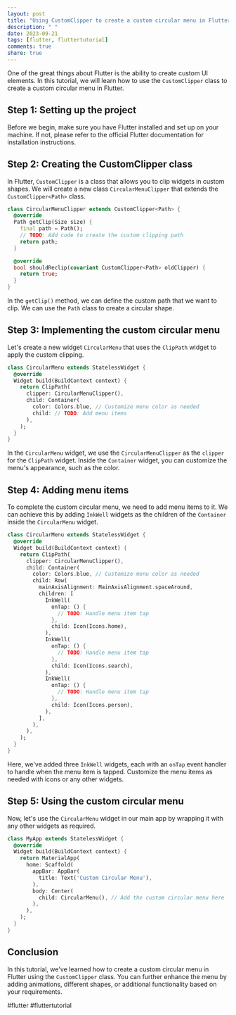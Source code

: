 ```yaml
---
layout: post
title: "Using CustomClipper to create a custom circular menu in Flutter"
description: " "
date: 2023-09-21
tags: [flutter, fluttertutorial]
comments: true
share: true
---
```


One of the great things about Flutter is the ability to create custom UI elements. In this tutorial, we will learn how to use the `CustomClipper` class to create a custom circular menu in Flutter.

## Step 1: Setting up the project

Before we begin, make sure you have Flutter installed and set up on your machine. If not, please refer to the official Flutter documentation for installation instructions.

## Step 2: Creating the CustomClipper class

In Flutter, `CustomClipper` is a class that allows you to clip widgets in custom shapes. We will create a new class `CircularMenuClipper` that extends the `CustomClipper<Path>` class.

```dart
class CircularMenuClipper extends CustomClipper<Path> {
  @override
  Path getClip(Size size) {
    final path = Path();
    // TODO: Add code to create the custom clipping path
    return path;
  }

  @override
  bool shouldReclip(covariant CustomClipper<Path> oldClipper) {
    return true;
  }
}
```

In the `getClip()` method, we can define the custom path that we want to clip. We can use the `Path` class to create a circular shape.

## Step 3: Implementing the custom circular menu

Let's create a new widget `CircularMenu` that uses the `ClipPath` widget to apply the custom clipping.

```dart
class CircularMenu extends StatelessWidget {
  @override
  Widget build(BuildContext context) {
    return ClipPath(
      clipper: CircularMenuClipper(),
      child: Container(
        color: Colors.blue, // Customize menu color as needed
        child: // TODO: Add menu items
      ),
    );
  }
}
```

In the `CircularMenu` widget, we use the `CircularMenuClipper` as the `clipper` for the `ClipPath` widget. Inside the `Container` widget, you can customize the menu's appearance, such as the color.

## Step 4: Adding menu items

To complete the custom circular menu, we need to add menu items to it. We can achieve this by adding `InkWell` widgets as the children of the `Container` inside the `CircularMenu` widget.

```dart
class CircularMenu extends StatelessWidget {
  @override
  Widget build(BuildContext context) {
    return ClipPath(
      clipper: CircularMenuClipper(),
      child: Container(
        color: Colors.blue, // Customize menu color as needed
        child: Row(
          mainAxisAlignment: MainAxisAlignment.spaceAround,
          children: [
            InkWell(
              onTap: () {
                // TODO: Handle menu item tap
              },
              child: Icon(Icons.home),
            ),
            InkWell(
              onTap: () {
                // TODO: Handle menu item tap
              },
              child: Icon(Icons.search),
            ),
            InkWell(
              onTap: () {
                // TODO: Handle menu item tap
              },
              child: Icon(Icons.person),
            ),
          ],
        ),
      ),
    );
  }
}
```

Here, we've added three `InkWell` widgets, each with an `onTap` event handler to handle when the menu item is tapped. Customize the menu items as needed with icons or any other widgets.

## Step 5: Using the custom circular menu

Now, let's use the `CircularMenu` widget in our main app by wrapping it with any other widgets as required.

```dart
class MyApp extends StatelessWidget {
  @override
  Widget build(BuildContext context) {
    return MaterialApp(
      home: Scaffold(
        appBar: AppBar(
          title: Text('Custom Circular Menu'),
        ),
        body: Center(
          child: CircularMenu(), // Add the custom circular menu here
        ),
      ),
    );
  }
}
```

## Conclusion

In this tutorial, we've learned how to create a custom circular menu in Flutter using the `CustomClipper` class. You can further enhance the menu by adding animations, different shapes, or additional functionality based on your requirements.

#flutter #fluttertutorial